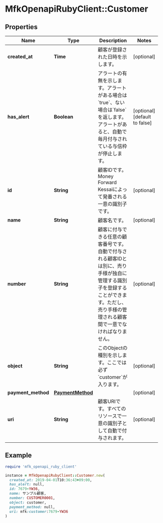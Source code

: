 # MfkOpenapiRubyClient::Customer

## Properties

| Name | Type | Description | Notes |
| ---- | ---- | ----------- | ----- |
| **created_at** | **Time** | 顧客が登録された日時を示します。 | [optional] |
| **has_alert** | **Boolean** | アラートの有無を示します。アラートがある場合は&#x60;true&#x60;、ない場合は&#x60;false&#x60;を返します。アラートがあると、自動で毎月付与されている与信枠が停止します。 | [optional][default to false] |
| **id** | **String** | 顧客IDです。 Money Forward Kessaiによって発番される一意の識別子です。 | [optional] |
| **name** | **String** | 顧客名です。 | [optional] |
| **number** | **String** | 顧客に付与できる任意の顧客番号です。自動で付与される顧客IDとは別に、売り手様が独自に管理する識別子を登録することができます。ただし、売り手様の管理される顧客間で一意でなければなりません。 | [optional] |
| **object** | **String** | このObjectの種別を示します。ここでは必ず&#x60;customer&#x60;が入ります。 | [optional] |
| **payment_method** | [**PaymentMethod**](PaymentMethod.md) |  | [optional] |
| **uri** | **String** | 顧客URIです。すべてのリソースで一意の識別子として自動で付与されます。 | [optional] |

## Example

```ruby
require 'mfk_openapi_ruby_client'

instance = MfkOpenapiRubyClient::Customer.new(
  created_at: 2019-04-01T10:36:43+09:00,
  has_alert: null,
  id: 7679-YW36,
  name: サンプル顧客,
  number: CUSTOMER0001,
  object: customer,
  payment_method: null,
  uri: mfk:customer:7679-YW36
)
```

